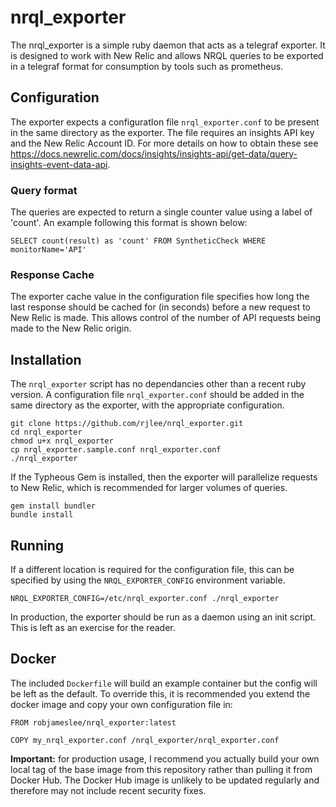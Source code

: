 # nrql_exporter

The nrql_exporter is a simple ruby daemon that acts as a telegraf exporter.  It is designed to work with New Relic and allows NRQL queries to be exported in a telegraf format for consumption by tools such as prometheus.

## Configuration

The exporter expects a configuratIon file `nrql_exporter.conf` to be present in the same directory as the exporter.  The file requires an insights API key and the New Relic Account ID.  For more details on how to obtain these see https://docs.newrelic.com/docs/insights/insights-api/get-data/query-insights-event-data-api.

### Query format

The queries are expected to return a single counter value using a label of 'count'.  An example following this format is shown below:

```
SELECT count(result) as 'count' FROM SyntheticCheck WHERE monitorName='API'
```

### Response Cache

The exporter cache value in the configuration file specifies how long the last response should be cached for (in seconds) before a new request to New Relic is made.  This allows control of the number of API requests being made to the New Relic origin.

## Installation

The `nrql_exporter` script has no dependancies other than a recent ruby version.  A configuration file `nrql_exporter.conf` should be added in the same directory as the exporter, with the appropriate configuration.

```
git clone https://github.com/rjlee/nrql_exporter.git
cd nrql_exporter
chmod u+x nrql_exporter
cp nrql_exporter.sample.conf nrql_exporter.conf
./nrql_exporter
```

If the Typheous Gem is installed, then the exporter will parallelize requests to New Relic, which is recommended for larger volumes of queries.

```
gem install bundler
bundle install
```

## Running

If a different location is required for the configuration file, this can be specified by using the `NRQL_EXPORTER_CONFIG` environment variable.

```
NRQL_EXPORTER_CONFIG=/etc/nrql_exporter.conf ./nrql_exporter
```

In production, the exporter should be run as a daemon using an init script.  This is left as an exercise for the reader.

## Docker

The included `Dockerfile` will build an example container but the config will be left as the default. To override this, it is recommended you extend the docker image and copy your own configuration file in:

```
FROM robjameslee/nrql_exporter:latest

COPY my_nrql_exporter.conf /nrql_exporter/nrql_exporter.conf
```

**Important:** for production usage, I recommend you actually build your own local tag of the base image from this repository rather than pulling it from Docker Hub. The Docker Hub image is unlikely to be updated regularly and therefore may not include recent security fixes.
